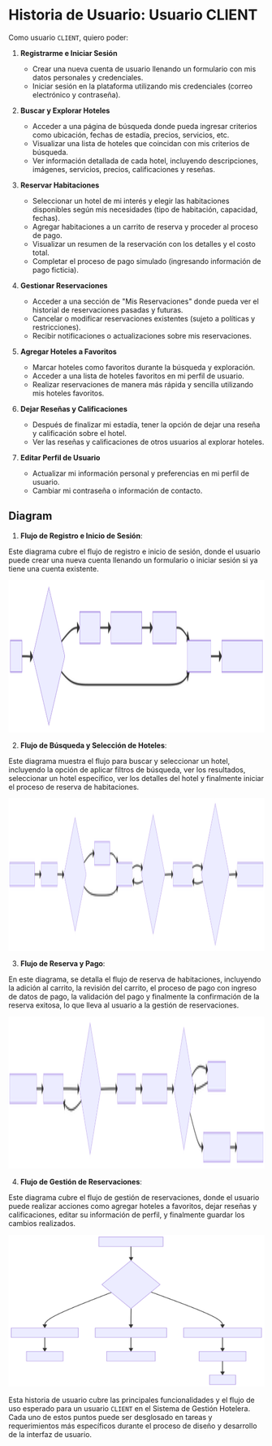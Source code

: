 # Historia de Usuario: Usuario CLIENT

Como usuario `CLIENT`, quiero poder:

1. **Registrarme e Iniciar Sesión**
   - Crear una nueva cuenta de usuario llenando un formulario con mis datos personales y credenciales.
   - Iniciar sesión en la plataforma utilizando mis credenciales (correo electrónico y contraseña).

2. **Buscar y Explorar Hoteles**
   - Acceder a una página de búsqueda donde pueda ingresar criterios como ubicación, fechas de estadía, precios, servicios, etc.
   - Visualizar una lista de hoteles que coincidan con mis criterios de búsqueda.
   - Ver información detallada de cada hotel, incluyendo descripciones, imágenes, servicios, precios, calificaciones y reseñas.

3. **Reservar Habitaciones**
   - Seleccionar un hotel de mi interés y elegir las habitaciones disponibles según mis necesidades (tipo de habitación, capacidad, fechas).
   - Agregar habitaciones a un carrito de reserva y proceder al proceso de pago.
   - Visualizar un resumen de la reservación con los detalles y el costo total.
   - Completar el proceso de pago simulado (ingresando información de pago ficticia).

4. **Gestionar Reservaciones**
   - Acceder a una sección de "Mis Reservaciones" donde pueda ver el historial de reservaciones pasadas y futuras.
   - Cancelar o modificar reservaciones existentes (sujeto a políticas y restricciones).
   - Recibir notificaciones o actualizaciones sobre mis reservaciones.

5. **Agregar Hoteles a Favoritos**
   - Marcar hoteles como favoritos durante la búsqueda y exploración.
   - Acceder a una lista de hoteles favoritos en mi perfil de usuario.
   - Realizar reservaciones de manera más rápida y sencilla utilizando mis hoteles favoritos.

6. **Dejar Reseñas y Calificaciones**
   - Después de finalizar mi estadía, tener la opción de dejar una reseña y calificación sobre el hotel.
   - Ver las reseñas y calificaciones de otros usuarios al explorar hoteles.

7. **Editar Perfil de Usuario**
   - Actualizar mi información personal y preferencias en mi perfil de usuario.
   - Cambiar mi contraseña o información de contacto.


## Diagram


1. **Flujo de Registro e Inicio de Sesión**:

Este diagrama cubre el flujo de registro e inicio de sesión, donde el usuario puede crear una nueva cuenta llenando un formulario o iniciar sesión si ya tiene una cuenta existente.

<img src="./user-story-CLIENT-1.svg" height="300" width="100%">

2. **Flujo de Búsqueda y Selección de Hoteles**:

Este diagrama muestra el flujo para buscar y seleccionar un hotel, incluyendo la opción de aplicar filtros de búsqueda, ver los resultados, seleccionar un hotel específico, ver los detalles del hotel y finalmente iniciar el proceso de reserva de habitaciones.

<img src="./user-story-CLIENT-2.svg" height="300" width="100%">

3. **Flujo de Reserva y Pago**:

En este diagrama, se detalla el flujo de reserva de habitaciones, incluyendo la adición al carrito, la revisión del carrito, el proceso de pago con ingreso de datos de pago, la validación del pago y finalmente la confirmación de la reserva exitosa, lo que lleva al usuario a la gestión de reservaciones.

<img src="./user-story-CLIENT-3.svg" height="300" width="100%">

4. **Flujo de Gestión de Reservaciones**:

Este diagrama cubre el flujo de gestión de reservaciones, donde el usuario puede realizar acciones como agregar hoteles a favoritos, dejar reseñas y calificaciones, editar su información de perfil, y finalmente guardar los cambios realizados.

<img src="./user-story-CLIENT-4.svg" height="300" width="100%">

Esta historia de usuario cubre las principales funcionalidades y el flujo de uso esperado para un usuario `CLIENT` en el Sistema de Gestión Hotelera. Cada uno de estos puntos puede ser desglosado en tareas y requerimientos más específicos durante el proceso de diseño y desarrollo de la interfaz de usuario.